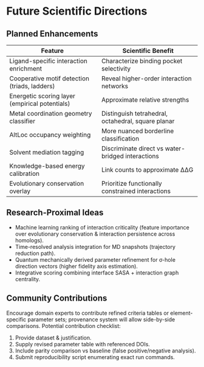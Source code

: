 # Future Scientific Directions

## Planned Enhancements
| Feature | Scientific Benefit |
|---------|--------------------|
| Ligand-specific interaction enrichment | Characterize binding pocket selectivity |
| Cooperative motif detection (triads, ladders) | Reveal higher-order interaction networks |
| Energetic scoring layer (empirical potentials) | Approximate relative strengths |
| Metal coordination geometry classifier | Distinguish tetrahedral, octahedral, square planar |
| AltLoc occupancy weighting | More nuanced borderline classification |
| Solvent mediation tagging | Discriminate direct vs water-bridged interactions |
| Knowledge-based energy calibration | Link counts to approximate ΔΔG | Zhou & Zhou 2002 |
| Evolutionary conservation overlay | Prioritize functionally constrained interactions | AlphaFold & MSA-driven metrics |

## Research-Proximal Ideas
- Machine learning ranking of interaction criticality (feature importance over evolutionary conservation & interaction persistence across homologs).
- Time-resolved analysis integration for MD snapshots (trajectory reduction path).
 - Quantum mechanically derived parameter refinement for σ-hole direction vectors (higher fidelity axis estimation).
 - Integrative scoring combining interface SASA + interaction graph centrality.

## Community Contributions
Encourage domain experts to contribute refined criteria tables or element-specific parameter sets; provenance system will allow side-by-side comparisons.
Potential contribution checklist:
1. Provide dataset & justification.
2. Supply revised parameter table with referenced DOIs.
3. Include parity comparison vs baseline (false positive/negative analysis).
4. Submit reproducibility script enumerating exact run commands.
